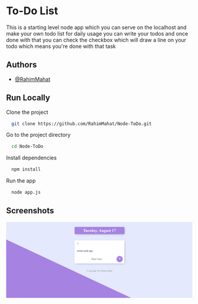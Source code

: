 
# To-Do List

  This is a starting level node app which you can serve on
the localhost and make your own todo list for daily usage
you can write your todos and once done with that you can 
check the checkbox which will draw a line on your todo 
which means you're done with that task







## Authors

- [@RahimMahat](https://www.github.com/RahimMahat)

  
## Run Locally

Clone the project

```bash
  git clone https://github.com/RahimMahat/Node-ToDo.git
```

Go to the project directory

```bash
  cd Node-ToDo
```

Install dependencies

```bash
  npm install
```

Run the app 

```bash
  node app.js
```

  
## Screenshots

![App Screenshot](public/node-todo.jpg)

  
